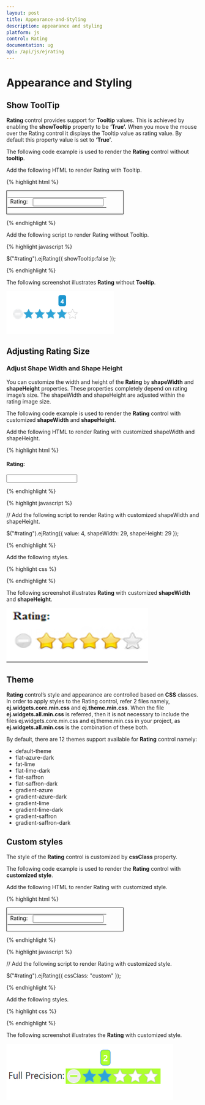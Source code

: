 ```yaml
---
layout: post
title: Appearance-and-Styling
description: appearance and styling
platform: js
control: Rating
documentation: ug
api: /api/js/ejrating
---
```


# Appearance and Styling

## Show ToolTip

**Rating** control provides support for **Tooltip** values. This is achieved by enabling the **showTooltip** property to be **‘True’.** When you move the mouse over the Rating control it displays the Tooltip value as rating value. By default this property value is set to **‘True’**.

The following code example is used to render the **Rating** control without **tooltip**.

 Add the following HTML to render Rating with Tooltip.

{% highlight html %}

<div id="container" style="border: 1px solid black; width: 300px; padding: 2px">
   <table>
      <tr>
         <td valign="top">Rating:
         </td>
         <td>
            <input id="rating" type="text" />
         </td>
      </tr>
   </table>
</div>
    
{% endhighlight %}

 Add the following script to render Rating without Tooltip.

{% highlight javascript %}

 $("#rating").ejRating({ showTooltip:false });

{% endhighlight %}



The following screenshot illustrates **Rating** without **Tooltip**.

![](/js/Rating/Appearance-and-Styling_images/Appearance-and-Styling_img1.png) 

## Adjusting Rating Size

### Adjust Shape Width and Shape Height

You can customize the width and height of the **Rating** by **shapeWidth** and **shapeHeight** properties. These properties completely depend on rating image’s size. The shapeWidth and shapeHeight are adjusted within the rating image size.

The following code example is used to render the **Rating** control with customized **shapeWidth** and **shapeHeight**.

 Add the following HTML to render Rating with customized shapeWidth and shapeHeight.

{% highlight html %}

<div style="margin-top: 0px;">
   <h4>Rating:</h4>
   <input id="rating" type="text" class="rating" />
</div>
 
 {% endhighlight %}
 
{% highlight javascript %}

  // Add the following script to render Rating with customized shapeWidth and shapeHeight.

$("#rating").ejRating({ value: 4, shapeWidth: 29, shapeHeight: 29 });  

{% endhighlight %}



 Add the following styles.

{% highlight css %}

<style type="text/css">
    .e-rating
    {
        margin-top: -7px;
    }
    
    .e-rating.e-horizontal .e-shape-list, .e-rating.e-vertical .e-shape-list,
    .e-rating.e-horizontal .e-shape, .e-rating.e-vertical .e-shape, .e-rating.e-horizontal .e-ul,.e-rating.e-vertical .e-ul,.e-rating.e-horizontal .e-reset, .e-rating.e-vertical .e-reset 
    {
        height:28px;width:28px;
        background:url(images/crystal-stars.png) no-repeat;
    }
    .e-rating.e-horizontal .e-reset, .e-rating.e-vertical .e-reset {
        background-position: 0 42px;
        margin-left: 2px;
    }
       .e-rating.e-horizontal .e-shape-list
    {
        background-position: 0 -56px;
    }    
       .e-rating.e-horizontal .e-reset:hover
    {
        background-position: 0 42px;
    }
    .e-rating .e-shape.inactive 
    {
        background-position: 0 -56px;
    }
    .e-rating .e-shape.active {
        background-position: 0 -112px;
    }

    .e-rating .e-shape.selected {
        background-position: 0 -84px;
    }
    .e-tooltip {
        background-color:white;
        border:2px solid #b0c4de;
        color:black
    }    
</style>


{% endhighlight %}



The following screenshot illustrates **Rating** with customized **shapeWidth** and **shapeHeight**.

![](/js/Rating/Appearance-and-Styling_images/Appearance-and-Styling_img2.png)

## Theme

**Rating** control’s style and appearance are controlled based on **CSS** classes. In order to apply styles to the Rating control, refer 2 files namely, **ej.widgets.core.min.css** and **ej.theme.min.css**. When the file **ej.widgets.all.min.css** is referred, then it is not necessary to include the files ej.widgets.core.min.css and ej.theme.min.css in your project, as **ej.widgets.all.min.css** is the combination of these both. 

By default, there are 12 themes support available for **Rating** control namely:

* default-theme
* flat-azure-dark
* fat-lime
* flat-lime-dark
* flat-saffron
* flat-saffron-dark
* gradient-azure
* gradient-azure-dark
* gradient-lime
* gradient-lime-dark
* gradient-saffron
* gradient-saffron-dark

## Custom styles

The style of the **Rating** control is customized by **cssClass** property. 

The following code example is used to render the **Rating** control with **customized** **style**.

 Add the following HTML to render Rating with customized style.

{% highlight html %}

<div id="container" style="border: 1px solid black; width: 300px; padding: 2px">
   <table>
      <tr>
         <td valign="top">Rating:
         </td>
         <td>
            <input id="rating" type="text" />
         </td>
      </tr>
   </table>
</div>

{% endhighlight %}

{% highlight javascript %}


// Add the following script to render Rating with customized style.

$("#rating").ejRating({ cssClass: "custom" });
   

{% endhighlight %}

 Add the following styles.

{% highlight css %}

<style type="text/css">
   .custom {
       background-color: greenyellow;
   }
</style>


{% endhighlight %}



The following screenshot illustrates the **Rating** with customized style.

![](/js/Rating/Appearance-and-Styling_images/Appearance-and-Styling_img3.png)

